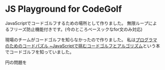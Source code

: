 # JS Playground for CodeGolf
JavaScriptでコードゴルフするための場所として作りました。
無限ループによるフリーズ防止機能付きです。(今のところベースックなfor文のみ対応)

現場のチームがコードゴルフを知らなかったので作りました。
私は[プログラマのためのコードパズル ~JavaScriptで挑むコードゴルフとアルゴリズム](https://amzn.to/3uhyfqC)という本でコードゴルフを知っていました。

円の問題を



